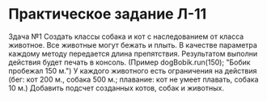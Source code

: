 # Практическое задание Л-11
Здача №1
Создать классы собака и кот с наследованием от класса животное. 
Все животные могут бежать и плыть. В качестве параметра каждому методу передается длина препятствия. Результатом выполни действия будет печать в консоль. (Пример dogBobik.run(150); "Бобик пробежал 150 м.") 
У каждого животного есть ограничения на действия (бег: кот 200 м., собака 500 м.; плавание: кот не умеет плавать, собака 10 м.) 
Добавить подсчет созданных котов, собак и животных.
